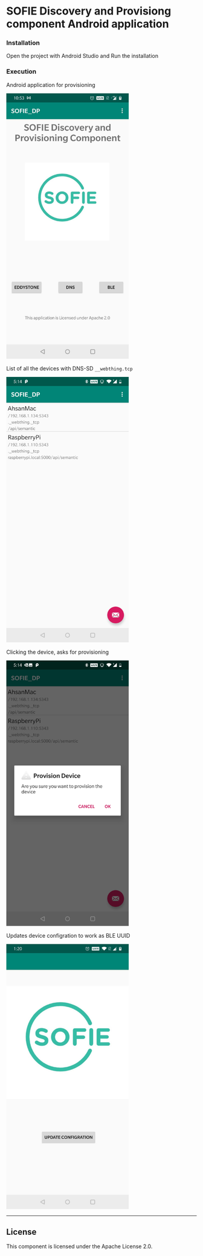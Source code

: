 # SOFIE Discovery and Provisiong component Android application

### Installation

Open the project with Android Studio and Run the installation

### Execution

Android application for provisioning

<img src="/imgs/app1.jpg" width="324" hight="702">

List of all the devices with DNS-SD `__webthing.tcp`

<img src="/imgs/app2.jpg" width="324" hight="702">

Clicking the device, asks for provisioning

<img src="/imgs/app3.jpg" width="324" hight="702">

Updates device configration to work as BLE UUID

<img src="/imgs/app4.jpg" width="324" hight="702">

***
## License

This component is licensed under the Apache License 2.0.
